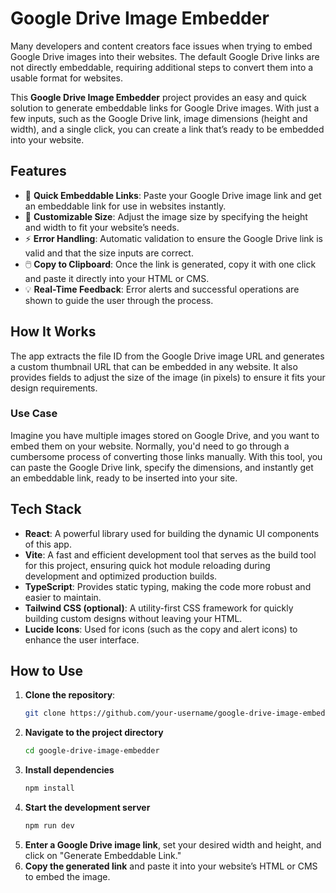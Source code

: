# Google Drive Image Embedder

Many developers and content creators face issues when trying to embed Google Drive images into their websites. The default Google Drive links are not directly embeddable, requiring additional steps to convert them into a usable format for websites. 

This **Google Drive Image Embedder** project provides an easy and quick solution to generate embeddable links for Google Drive images. With just a few inputs, such as the Google Drive link, image dimensions (height and width), and a single click, you can create a link that’s ready to be embedded into your website.

## Features

- 🔗 **Quick Embeddable Links**: Paste your Google Drive image link and get an embeddable link for use in websites instantly.
- 📏 **Customizable Size**: Adjust the image size by specifying the height and width to fit your website’s needs.
- ⚡ **Error Handling**: Automatic validation to ensure the Google Drive link is valid and that the size inputs are correct.
- 🖱️ **Copy to Clipboard**: Once the link is generated, copy it with one click and paste it directly into your HTML or CMS.
- 💡 **Real-Time Feedback**: Error alerts and successful operations are shown to guide the user through the process.

## How It Works

The app extracts the file ID from the Google Drive image URL and generates a custom thumbnail URL that can be embedded in any website. It also provides fields to adjust the size of the image (in pixels) to ensure it fits your design requirements.

### Use Case

Imagine you have multiple images stored on Google Drive, and you want to embed them on your website. Normally, you'd need to go through a cumbersome process of converting those links manually. With this tool, you can paste the Google Drive link, specify the dimensions, and instantly get an embeddable link, ready to be inserted into your site.

## Tech Stack

- **React**: A powerful library used for building the dynamic UI components of this app.
- **Vite**: A fast and efficient development tool that serves as the build tool for this project, ensuring quick hot module reloading during development and optimized production builds.
- **TypeScript**: Provides static typing, making the code more robust and easier to maintain.
- **Tailwind CSS (optional)**: A utility-first CSS framework for quickly building custom designs without leaving your HTML.
- **Lucide Icons**: Used for icons (such as the copy and alert icons) to enhance the user interface.

## How to Use

1. **Clone the repository**:
   ```bash
   git clone https://github.com/your-username/google-drive-image-embedder.git
2. **Navigate to the project directory**
   ```bash
   cd google-drive-image-embedder
3. **Install dependencies**
   ```bash
   npm install
4. **Start the development server**
   ```bash
   npm run dev
5. **Enter a Google Drive image link**, set your desired width and height, and click on "Generate Embeddable Link."
6. **Copy the generated link** and paste it into your website’s HTML or CMS to embed the image.
